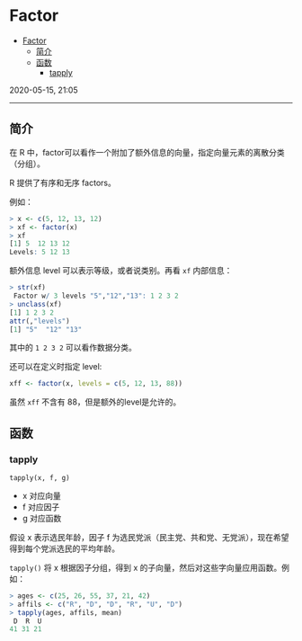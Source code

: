# Factor

- [Factor](#factor)
  - [简介](#%e7%ae%80%e4%bb%8b)
  - [函数](#%e5%87%bd%e6%95%b0)
    - [tapply](#tapply)

2020-05-15, 21:05
***

## 简介

在 R 中，factor可以看作一个附加了额外信息的向量，指定向量元素的离散分类（分组）。

R 提供了有序和无序 factors。

例如：

```r
> x <- c(5, 12, 13, 12)
> xf <- factor(x)
> xf
[1] 5  12 13 12
Levels: 5 12 13
```

额外信息 level 可以表示等级，或者说类别。再看 `xf` 内部信息：

```r
> str(xf)
 Factor w/ 3 levels "5","12","13": 1 2 3 2
> unclass(xf)
[1] 1 2 3 2
attr(,"levels")
[1] "5"  "12" "13"
```

其中的 `1 2 3 2` 可以看作数据分类。

还可以在定义时指定 level:

```r
xff <- factor(x, levels = c(5, 12, 13, 88))
```

虽然 `xff` 不含有 88，但是额外的level是允许的。

## 函数

### tapply

`tapply(x, f, g)`

- x 对应向量
- f 对应因子
- g 对应函数

假设 x 表示选民年龄，因子 f 为选民党派（民主党、共和党、无党派），现在希望得到每个党派选民的平均年龄。

`tapply()` 将 x 根据因子分组，得到 x 的子向量，然后对这些字向量应用函数。例如：

```r
> ages <- c(25, 26, 55, 37, 21, 42)
> affils <- c("R", "D", "D", "R", "U", "D")
> tapply(ages, affils, mean)
 D  R  U
41 31 21
```


